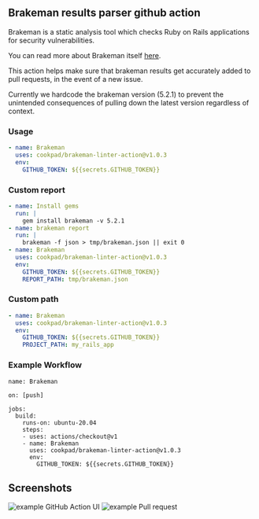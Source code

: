 ## Brakeman results parser github action

Brakeman is a static analysis tool which checks Ruby on Rails applications for security vulnerabilities.

You can read more about Brakeman itself [here](https://github.com/presidentbeef/brakeman).

This action helps make sure that brakeman results get accurately added to pull requests, in the event of a new issue.

Currently we hardcode the brakeman version (5.2.1) to prevent the unintended consequences of pulling down the latest version
regardless of context.

### Usage

```yml
- name: Brakeman
  uses: cookpad/brakeman-linter-action@v1.0.3
  env:
    GITHUB_TOKEN: ${{secrets.GITHUB_TOKEN}}
```

### Custom report

```yml
- name: Install gems
  run: |
    gem install brakeman -v 5.2.1
- name: brakeman report
  run: |
    brakeman -f json > tmp/brakeman.json || exit 0
- name: Brakeman
  uses: cookpad/brakeman-linter-action@v1.0.3
  env:
    GITHUB_TOKEN: ${{secrets.GITHUB_TOKEN}}
    REPORT_PATH: tmp/brakeman.json
```

### Custom path

```yml
- name: Brakeman
  uses: cookpad/brakeman-linter-action@v1.0.3
  env:
    GITHUB_TOKEN: ${{secrets.GITHUB_TOKEN}}
    PROJECT_PATH: my_rails_app
```

### Example Workflow

```
name: Brakeman

on: [push]

jobs:
  build:
    runs-on: ubuntu-20.04
    steps:
    - uses: actions/checkout@v1
    - name: Brakeman
      uses: cookpad/brakeman-linter-action@v1.0.3
      env:
        GITHUB_TOKEN: ${{secrets.GITHUB_TOKEN}}
```

## Screenshots

![example GitHub Action UI](./screenshots/action.png)
![example Pull request](./screenshots/pull_request.png)
